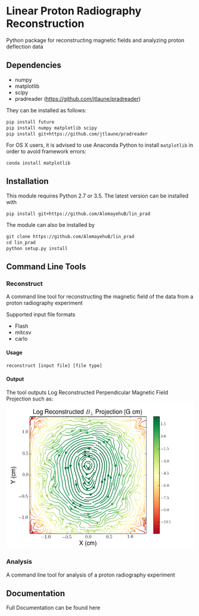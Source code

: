 # Linear Proton Radiography Reconstruction

Python package for reconstructing magnetic fields and analyzing proton deflection
data

## Dependencies

* numpy
* matplotlib
* scipy
* pradreader (https://github.com/jtlaune/pradreader)


They can be installed as follows:

```shell
pip install future
pip install numpy matplotlib scipy
pip install git+https://github.com/jtlaune/pradreader
```
For OS X users, it is advised to use Anaconda Python to install `matplotlib` in order to avoid framework errors:

```shell
conda install matplotlib
```


## Installation

This module requires Python 2.7 or 3.5. The latest version can be installed with

```shell
pip install git+https://github.com/AlemayehuB/lin_prad
```

The module can also be installed by

```shell
git clone https://github.com/AlemayehuB/lin_prad
cd lin_prad
python setup.py install
```
## Command Line Tools
### Reconstruct

A command line tool for reconstructing the magnetic field of the data from a proton radiography experiment

Supported input file formats
* Flash
* mitcsv
* carlo

#### Usage

```shell
reconstruct [input file] [file type]
```
#### Output

The tool outputs Log Reconstructed Perpendicular Magnetic Field Projection such as:
![Alt Text](https://github.com/AlemayehuB/lin_prad/blob/master/images/org_image/B_Reconstructed.png)

### Analysis

A command line tool for analysis of a proton radiography experiment 

## Documentation

Full Documentation can be found here
